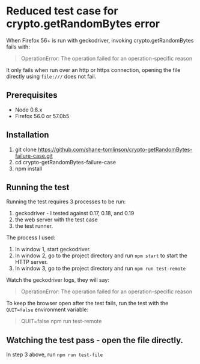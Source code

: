# Reduced test case for crypto.getRandomBytes error

When Firefox 56+ is run with geckodriver, invoking crypto.getRandomBytes fails with:

> OperationError: The operation failed for an operation-specific reason

It only fails when run over an http or https connection, opening the file directly using `file:///` does not fail.

## Prerequisites
* Node 0.8.x
* Firefox 56.0 or 57.0b5

## Installation

1. git clone https://github.com/shane-tomlinson/crypto-getRandomBytes-failure-case.git
2. cd crypto-getRandomBytes-failure-case
3. npm install

## Running the test

Running the test requires 3 processes to be run:

1. geckodriver - I tested against 0.17, 0.18, and 0.19
2. the web server with the test case
3. the test runner.

The process I used:
1. In window 1, start geckodriver.
2. In window 2, go to the project directory and run `npm start` to start the HTTP server.
3. In window 3, go to the project directory and run `npm run test-remote`

Watch the geckodriver logs, they will say:

> OperationError: The operation failed for an operation-specific reason

To keep the browser open after the test fails, run the test with the `QUIT=false` environment variable:

> QUIT=false npm run test-remote

## Watching the test pass - open the file directly.

In step 3 above, run `npm run test-file`